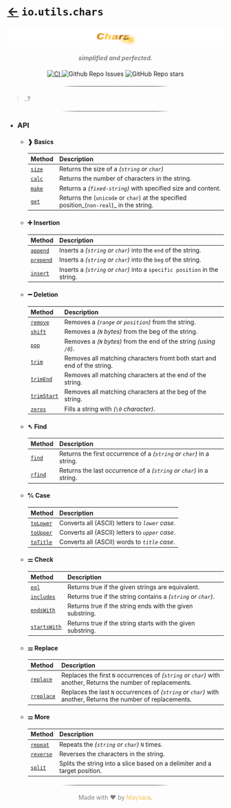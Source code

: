 # [←](../../readme.md) `io`.`utils`.`chars`

<div align="center">
<img src="../../dist/img/logo/chars/logo.png" alt="chars" style="display: block; max-width: 100%;" />
<br />
<b style="font-style: italic;color:gray;">simplified and perfected.</b>
<br />
<div style="margin-top:20px; margin-bottom:0px;">
    <a href="https://github.com/Super-ZIG/io/actions/workflows/main.yml">
        <img src="https://github.com/Super-ZIG/io/actions/workflows/main.yml/badge.svg" alt="CI" />
    </a>
    <img src="https://img.shields.io/github/issues/Super-ZIG/io?style=flat" alt="Github Repo Issues" />
    <img src="https://img.shields.io/github/stars/Super-ZIG/io?style=social" alt="GitHub Repo stars" />
</div>

<img src="../../dist/img/md/line.png" alt="line" style="display: block; margin-top:20px;margin-bottom:20px; max-width:50%;"/>
</div>

> ..?

<div align="center">
<img src="../../dist/img/md/line.png" alt="line" style="display: block; margin-top:20px;margin-bottom:20px; max-width:50%;"/>
</div>

- ### API

   - #### ❱ Basics

        | Method                  | Description                                                   |
        | ----------------------- | ------------------------------------------------------------- |
        | [`size`](./api/size.md) | Returns the size of a _(`string` or `char`)_                  |
        | [`calc`](./api/calc.md) | Returns the number of characters in the string.               |
        | [`make`](./api/make.md) | Returns a _(`fixed-string`)_ with specified size and content. |
        | [`get`](./api/get.md) | Returns the (`unicode` or `char`) at the specified position_(`non-real`)_ in the string. |

   - #### ➕ Insertion

        | Method                        | Description                                                                |
        | ----------------------------- | -------------------------------------------------------------------------- |
        | [`append`](./api/append.md)   | Inserts a _(`string` or `char`)_ into the `end` of the string.             |
        | [`prepend`](./api/prepend.md) | Inserts a _(`string` or `char`)_ into the `beg` of the string.             |
        | [`insert`](./api/insert.md)   | Inserts a _(`string` or `char`)_ into a `specific position` in the string. |

   - #### ➖ Deletion

        | Method                            | Description                                                             |
        | --------------------------------- | ----------------------------------------------------------------------- |
        | [`remove`](./api/remove.md)       | Removes a _(`range` or `position`)_ from the string.                    |
        | [`shift`](./api/shift.md)         | Removes a _(`N` bytes)_ from the beg of the string.                     |
        | [`pop`](./api/pop.md)             | Removes a _(`N` bytes)_ from the end of the string _(using `/0`)_.      |
        | [`trim`](./api/trim.md)           | Removes all matching characters fromt both start and end of the string. |
        | [`trimEnd`](./api/trimEnd.md)     | Removes all matching characters at the end of the string.               |
        | [`trimStart`](./api/trimStart.md) | Removes all matching characters at the beg of the string.               |
        | [`zeros`](./api/zeros.md)         | Fills a string with _(`\0` character)_.                                 |

    - #### ➷ Find

        | Method                    | Description                                                           |
        | ------------------------- | --------------------------------------------------------------------- |
        | [`find`](./api/find.md)   | Returns the first occurrence of a _(`string` or `char`)_ in a string. |
        | [`rfind`](./api/rfind.md) | Returns the last occurrence of a _(`string` or `char`)_ in a string.  |

    - #### ℀ Case

        | Method                        | Description                                     |
        | ----------------------------- | ----------------------------------------------- |
        | [`toLower`](./api/toLower.md) | Converts all (ASCII) letters to _`lower` case_. |
        | [`toUpper`](./api/toUpper.md) | Converts all (ASCII) letters to _`upper` case_. |
        | [`toTitle`](./api/toTitle.md) | Converts all (ASCII) words to _`title` case_.   |

    - #### ⚌ Check

        | Method                              | Description                                                   |
        | ----------------------------------- | ------------------------------------------------------------- |
        | [`eql`](./api/eql.md)               | Returns true if the given strings are equivalent.             |
        | [`includes`](./api/includes.md)     | Returns true if the string contains a _(`string` or `char`)_. |
        | [`endsWith`](./api/endsWith.md)     | Returns true if the string ends with the given substring.     |
        | [`startsWith`](./api/startsWith.md) | Returns true if the string starts with the given substring.   |

    - #### ⚌ Replace

        | Method                          | Description                                                                                                    |
        | ------------------------------- | -------------------------------------------------------------------------------------------------------------- |
        | [`replace`](./api/replace.md)   | Replaces the first `N` occurrences of _(`string` or `char`)_ with another, Returns the number of replacements. |
        | [`rreplace`](./api/rreplace.md) | Replaces the last `N` occurrences of _(`string` or `char`)_ with another, Returns the number of replacements.  |

    - #### ⚌ More

        | Method                        | Description                                                                |
        | ----------------------------- | -------------------------------------------------------------------------- |
        | [`repeat`](./api/repeat.md)   | Repeats the _(`string` or `char`)_ `N` times.                              |
        | [`reverse`](./api/reverse.md) | Reverses the characters in the string.                                     |
        | [`split`](./api/split.md)     | Splits the string into a slice based on a delimiter and a target position. |

<div align="center">
<img src="../../dist/img/md/line.png" alt="line" style="display: block; margin-top:20px;margin-bottom:20px; max-width:50%;"/>
</div>

<div align="center">
<p style="color:grey;">Made with ❤️ by <a style="background: rgb(241,196,80); background: linear-gradient(90deg, rgba(241,196,80,1) 38%, rgba(255,207,115,1) 52%, rgba(246,192,70,1) 62%);-webkit-background-clip: text; -webkit-text-fill-color: transparent;" href="http://github.com/maysara-elshewehy" target="blank">Maysara</a>.</p>
</div>